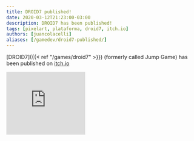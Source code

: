 ```yaml
---
title: DROID7 published!
date: 2020-03-12T21:23:00-03:00
description: DROID7 has been published!
tags: [pixelart, plataforma, droid7, itch.io]
authors: [juancolacelli]
aliases: [/gamedev/droid7-published/]
---
```


[DROID7]({{< ref "/games/droid7" >}}) (formerly called Jump Game) has been published on [itch.io](https://poopbits.itch.io/droid7)

<iframe src="https://itch.io/embed/570980?linkback=true&amp;bg_color=16171a&amp;fg_color=fafdff&amp;link_color=ff8426&amp;border_color=16171a" width="208" height="167" frameborder="0"><a href="https://poopbits.itch.io/droid7">DROID7 by JC</a></iframe>

